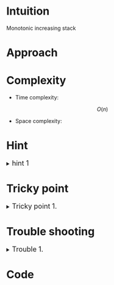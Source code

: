 # Intuition
<!-- Describe your first thoughts on how to solve this problem. -->

Monotonic increasing stack

# Approach
<!-- Describe your approach to solving the problem. -->

# Complexity
- Time complexity:
<!-- Add your time complexity here, e.g. $$O(n)$$ -->

$$ O(n) $$

- Space complexity:
<!-- Add your space complexity here, e.g. $$O(n)$$ -->

# Hint

<details>
<summary> <font size="4"> hint 1 </font> </summary>
<div markdown="1">

 contents

</div>
</details>

# Tricky point

<details>
<summary> <font size="4"> Tricky point 1. </font> </summary>
<div markdown="1">

 contents

</div>
</details>

# Trouble shooting

<details>
<summary> <font size="4"> Trouble 1. </font> </summary>
<div markdown="1">

 contents

</div>
</details>

# Code
```cpp []

```

